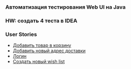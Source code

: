 ### Автоматизация тестирования Web UI на Java
### HW: создать 4 теста в IDEA

### User Stories
 - [Добавить товар в корзину](https://github.com/Mybono/java_auto_test/blob/master/src/main/java/org/Add_2_cart.java)
 - [Добавить новый адрес доставки](https://github.com/Mybono/java_auto_test/blob/master/src/main/java/org/Address_add.java)
 - [Логин](https://github.com/Mybono/java_auto_test/blob/master/src/main/java/org/User_Login.java)
 - [Создать новый wish list](https://github.com/Mybono/java_auto_test/blob/master/src/main/java/org/New_wishlist.java)
